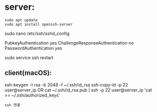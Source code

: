 

# server:
	sudo apt update
	sudo apt install openssh-server

sudo nano /etc/ssh/sshd_config

PubkeyAuthentication yes
ChallengeResponseAuthentication no
PasswordAuthentication yes

sudo service ssh restart

## client(macOS):

 ssh-keygen -t rsa -b 2048 -f ~/.ssh/id_rsa
			ssh-copy-id -p 22 user@server_ip
			OR 
			cat ~/.ssh/id_rsa.pub | ssh -p 22 user@server_ip 'cat >> ~/.ssh/authorized_keys'

	ssh 연결 


